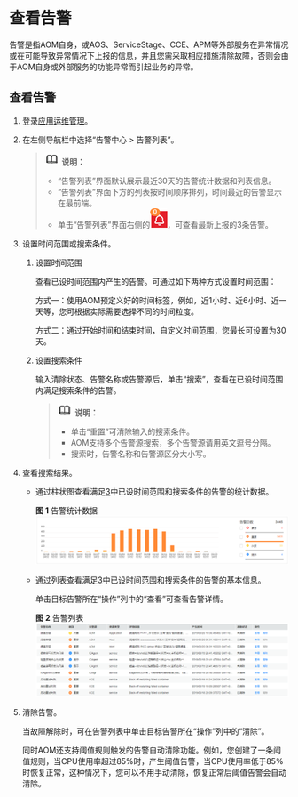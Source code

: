 # 查看告警<a name="ZH-CN_TOPIC_0127191403"></a>

告警是指AOM自身，或AOS、ServiceStage、CCE、APM等外部服务在异常情况或在可能导致异常情况下上报的信息，并且您需采取相应措施清除故障，否则会由于AOM自身或外部服务的功能异常而引起业务的异常。

## 查看告警<a name="section1926111381416"></a>

1.  登录[应用运维管理](https://console.huaweicloud.com/aom/#/aom/ams/summary)。
2.  在左侧导航栏中选择“告警中心 \> 告警列表”。

    >![](public_sys-resources/icon-note.gif) **说明：**   
    >-   “告警列表”界面默认展示最近30天的告警统计数据和列表信息。  
    >-   “告警列表”界面下方的列表按时间顺序排列，时间最近的告警显示在最前端。  
    >-   单击“告警列表”界面右侧的![](figures/icon-alertor.png)，可查看最新上报的3条告警。  

3.  <a name="li13952173133419"></a>设置时间范围或搜索条件。
    1.  设置时间范围

        查看已设时间范围内产生的告警。可通过如下两种方式设置时间范围：

        方式一：使用AOM预定义好的时间标签，例如，近1小时、近6小时、近一天等，您可根据实际需要选择不同的时间粒度。

        方式二：通过开始时间和结束时间，自定义时间范围，您最长可设置为30天。

    2.  设置搜索条件

        输入清除状态、告警名称或告警源后，单击“搜索”，查看在已设时间范围内满足搜索条件的告警。

        >![](public_sys-resources/icon-note.gif) **说明：**   
        >-   单击“重置”可清除输入的搜索条件。  
        >-   AOM支持多个告警源搜索，多个告警源请用英文逗号分隔。  
        >-   搜索时，告警名称和告警源区分大小写。  


4.  查看搜索结果。
    -   通过柱状图查看满足[3](#li13952173133419)中已设时间范围和搜索条件的告警的统计数据。

        **图 1**  告警统计数据<a name="fig62625520384"></a>  
        ![](figures/告警统计数据.png "告警统计数据")

    -   通过列表查看满足[3](#li13952173133419)中已设时间范围和搜索条件的告警的基本信息。

        单击目标告警所在“操作”列中的“查看”可查看告警详情。

        **图 2**  告警列表<a name="fig587811481605"></a>  
        ![](figures/告警列表.png "告警列表")


5.  清除告警。

    当故障解除时，可在告警列表中单击目标告警所在“操作”列中的“清除”。

    同时AOM还支持阈值规则触发的告警自动清除功能。例如，您创建了一条阈值规则，当CPU使用率超过85%时，产生阈值告警，当CPU使用率低于85%时恢复正常，这种情况下，您可以不用手动清除，恢复正常后阈值告警会自动清除。


